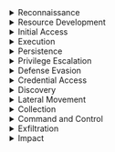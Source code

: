<details><summary>Reconnaissance</summary>
  
---

<details><summary>T1595 – Active Scanning</summary>

<br>

1. High-volume connection attempts (port scanning)

```spl
index=bro sourcetype=corelight_conn
| stats dc(id.resp_p) as ports_scanned, count by id.orig_h
| where ports_scanned > 50 AND count > 100
```

2. Many TCP SYNs with no responses (S0 state)

```spl
index=bro sourcetype=corelight_conn
| where proto="tcp" AND state="S0"
| stats count by id.orig_h, id.resp_h
| where count > 20
```

3. Zeek notices for scanning behavior

```spl
index=bro sourcetype=corelight_notice
| search note="SCAN::Port_Scan"
| stats count by src
```

</details>

<details><summary>T1593 – Search Open Technical Databases (OSINT)</summary>

<br>

1. Outbound DNS queries to OSINT sites

```spl
index=bro sourcetype=corelight_dns
| search query IN ("*.whois.com", "*.shodan.io", "*.censys.io")
| stats count by orig_h, query
```

2. HTTP requests to recon tools

```spl
index=bro sourcetype=corelight_http
| search host IN ("shodan.io", "censys.io", "intelx.io")
| stats count by id.orig_h, host, uri
```

3. SSL connections to public certificate search sites

```spl
index=bro sourcetype=corelight_ssl
| search server_name IN ("*.crt.sh", "*.censys.io")
| stats count by id.orig_h, server_name
```

</details>

<details><summary>T1592 – Gather Victim Host Information</summary>

<br>

1. SMB enumeration of shares or host info

```spl
index=bro sourcetype=corelight_smb
| search smb_cmd="SMB::TREE_CONNECT" OR smb_cmd="SMB::QUERY_INFORMATION"
| stats count by id.orig_h, id.resp_h, smb_cmd
```

2. RPC or WMI behavior (port 135)

```spl
index=bro sourcetype=corelight_conn
| where id.resp_p=135 AND proto="tcp"
| stats count by id.orig_h, id.resp_h
```

3. Kerberos TGS requests to many systems

```spl
index=bro sourcetype=corelight_kerberos
| where request_type="TGS_REQ"
| stats dc(id.resp_h) as host_count by id.orig_h
| where host_count > 5
```

</details>

<details><summary>T1598 – Gather Victim Network Information</summary>

<br>

1. ICMP echo requests (ping sweep)

```spl
index=bro sourcetype=corelight_icmp
| where icmp_type=8
| stats count by id.orig_h, id.resp_h
| where count > 20
```

2. Unusual DNS query types (ANY, TXT)

```spl
index=bro sourcetype=corelight_dns
| where qtype_name IN ("TXT", "ANY")
| stats count by orig_h, query, qtype_name
```

3. Access to infrastructure ports (SNMP, Syslog, Telnet)

```spl
index=bro sourcetype=corelight_conn
| where id.resp_p IN (161, 162, 514, 23)
| stats count by id.orig_h, id.resp_h, id.resp_p
```
</details>
</details>

<details><summary>Resource Development</summary>
  
---

><details><summary>T1584 - Compromise Infrastructure</summary>
>
><br>
>
>1. Multiple Domains Resolve to the same IP.
>```spl
>index=central_summary source=summary_dns_with_answers 
>| stats dc(query) as domain_count by answer 
>| where domain_count > 10 
>```
>2. Rare JA3 and JA3S TLS Fingerprints
>```spl
>index=central_summary source=summary_ssl 
>| stats count by ja3, ja3s, dest_ip 
>| where count < 5 
>```
>3. Unusual HTTP Hosts or Repeating POSTS Requests
>```spl
>index=bro sourcetype=corelight_http 
>| search method=POST 
>| stats count by src_ip, dest_ip, host_header, uri, user_agent 
>| where count > 20 
>```
>4. High Volume, Long-Lived Peer-to-Peer Connections
>```spl
>index=bro sourcetype=corelight_conn 
>| search duration > 300 
>| stats count by src_ip, dest_ip, duration, service 
>| where count > 20 
>```
></details>
</details>

<details><summary>Initial Access</summary>
  
---

<details><summary><strong>T1190 – Exploit Public-Facing Application</strong></summary>

<br>

1. **HTTP 500–599 Errors on External Apps**

```spl
index=bro sourcetype=corelight_http
| where status>=500 AND status<600
| stats count by id.orig_h, uri, status
| sort -count
```

2. **Suspicious POST Requests to Unknown URIs**

```spl
index=bro sourcetype=corelight_http method=POST
| where uri!="*" AND uri!="/"
| stats count by id.orig_h, uri
| where count > 20
```

3. **High Data POSTs to External Apps**

```spl
index=bro sourcetype=corelight_http method=POST
| stats sum(resp_body_len) as data_sent count by id.orig_h, uri
| where data_sent>1000000
```
</details>

<details><summary><strong>T1078 – Valid Accounts</strong></summary>

<br>

1. **Successful Logins via RDP**

```spl
index=bro sourcetype=corelight_rdp
| stats count, avg(duration) as avg_duration by id.orig_h, id.resp_h
| where count > 0
```

2. **Successful SSH Connections**

```spl
index=bro sourcetype=corelight_ssh auth_success=true
| stats count by id.orig_h, id.resp_h
```

3. **SMB Logins Without Failures**

```spl
index=bro sourcetype=corelight_smb smb_cmd="SMB::SESSION_SETUP" smb_status="SUCCESS"
| stats count by id.orig_h, id.resp_h, user
```
</details>

<details><summary><strong>T1566 – Phishing</strong></summary>

<br>

1. **HTTP/S Download of Executable Attachments**

```spl
index=bro sourcetype=corelight_http
| search uri IN ("*.exe","*.scr","*.vbs","*.zip")
| stats count by id.orig_h, uri
```

2. **Email Attachment URLs (If SMTP Logging Exists)**

```spl
index=bro sourcetype=corelight_smtp
| search uri IN ("*.exe","*.zip","*.scr")
| stats count by id.orig_h, uri
```

3. **Suspicious HTTP POST to Rare Domains**

```spl
index=bro sourcetype=corelight_http method=POST
| stats dc(uri) as uri_count by id.orig_h, dest
| where uri_count=1 AND dest!="trusted.domain"
```
</details>

<details><summary><strong>T1199 – Trusted Relationship</strong></summary>

<br>

1. **Inbound VPN-Like UDP Traffic**

```spl
index=bro sourcetype=corelight_conn
| where proto="udp" AND id.resp_p IN (1194, 500, 4500)
| stats sum(orig_bytes) as bytes count by id.orig_h, id.resp_h
| where count>0
```

2. **External TLS Sessions Into Perimeter**

```spl
index=bro sourcetype=corelight_ssl
| where id.orig_h NOT IN ("10.0.0.0/8", "192.168.0.0/16", "172.16.0.0/12")
| stats count by id.orig_h, id.resp_h, server_name
```

3. **Inbound RDP From External Networks**

```spl
index=bro sourcetype=corelight_conn service="rdp"
| where id.orig_h NOT IN ("10.0.0.0/8", "192.168.0.0/16", "172.16.0.0/12")
| stats count by id.orig_h, id.resp_h
```
</details>

<details><summary><strong>T1133 – External Remote Services</strong></summary>

<br>

1. **Inbound RDP Connections from External IPs**

```spl
index=bro sourcetype=corelight_conn
| where service="rdp" AND id.orig_h NOT IN ("10.0.0.0/8","192.168.0.0/16","172.16.0.0/12")
| stats count by id.orig_h, id.resp_h, duration
```

2. **Inbound SSH Sessions from External IPs**

```spl
index=bro sourcetype=corelight_conn
| where service="ssh" AND id.orig_h NOT IN ("10.0.0.0/8","192.168.0.0/16","172.16.0.0/12")
| stats count by id.orig_h, id.resp_h
```

3. **External Access to SMB from Outside**

```spl
index=bro sourcetype=corelight_conn
| where service="smb" AND id.orig_h NOT IN ("10.0.0.0/8","192.168.0.0/16","172.16.0.0/12")
| stats count by id.orig_h, id.resp_h
```

4. **VPN-Like UDP Traffic (e.g., IPsec 500/4500)**

```spl
index=bro sourcetype=corelight_conn
| where proto="udp" AND id.resp_p IN (500,4500)
| stats sum(orig_bytes) as total_bytes, count by id.orig_h, id.resp_h
| where total_bytes > 1000000
```
5. **Remote Admin Ports (22,3389,5985,5986) From External**
```spl
index=bro sourcetype=corelight_conn
| where id.resp_p IN (22,3389,5985,5986)
  AND id.orig_h NOT IN ("10.0.0.0/8","192.168.0.0/16","172.16.0.0/12")
| stats count by id.orig_h, id.resp_h, id.resp_p
```
6. **Long-Lived Connections from External**
```spl
index=bro sourcetype=corelight_conn
| where id.orig_h NOT IN ("10.0.0.0/8","192.168.0.0/16","172.16.0.0/12")
  AND duration > 600
| stats duration, orig_bytes, resp_bytes by id.orig_h, id.resp_h, service
```
</details>
</details>

<details><summary>Execution</summary>
  
---

><details><summary>T1047 - Windows Management Instrumentation</summary>
>  
><br>
>
>- TCP port 135 (RPC/DCOM)
>- High ephemeral port usage after initial bind.
>- Paired host activity (e.g., lateral movement from one internal host to another)
>- Since WMI itself doesn't leave deep footprints in network logs, combining this with host EDR telemetry or Sysmon logs (Event ID 5861) is ideal.
>
>1. Detects RPC/DCOM connections to TCP port 135 — typical of remote WMI execution.
>```spl
>index=bro sourcetype=corelight_conn
>| where id.resp_p=135 AND proto="tcp"
>| stats count, sum(orig_bytes) as bytes_out, sum(resp_bytes) as bytes_in by id.orig_h, id.resp_h
>| sort -count
>```
>
>2. Looks for excessive RPC endpoint usage, which may indicate scripted or automated WMI use.
>```spl
>index=bro sourcetype=corelight_conn
>| where id.resp_p=135 OR id.resp_p=1024 OR id.resp_p=1025 OR id.resp_p > 1024
>| stats count by id.orig_h, id.resp_h, id.resp_p
>| where count > 20
>```
>
>3. Direct detection of known RPC interfaces associated with WMI — if rpc.log is enabled.
>```spl
>index=bro sourcetype=corelight_rpc
>| search ruid IN ("WINMGMT", "WMI", "epmapper")
>| stats count by id.orig_h, id.resp_h, ruid
>```
>
>4. Looks for short-lived, low-data RPC connections — a pattern typical of remote WMI use.
>```spl
>index=bro sourcetype=corelight_conn
>| where id.resp_p=135 AND service!="http" AND service!="ftp"
>| stats count by id.orig_h, id.resp_h, duration, orig_bytes, resp_bytes
>| where duration < 10 AND orig_bytes < 1000 AND resp_bytes < 1000
>```
></details>

</details>

<details><summary>Persistence</summary>
  
---

><details><summary>T1136 - Create Account</summary>
>
><br>
>
>1. Kerberos AS-REQ or TGS-REQ from Previously Unknown Username A newly created domain account may trigger initial Kerberos activity.
>```spl
>index=bro sourcetype=corelight_kerberos
>| stats earliest(_time) as first_seen by client
>| where first_seen >= relative_time(now(), "-1d@d")
>```
>2. LDAP Activity Indicating Account Creation.
>```spl
>index=bro sourcetype=corelight_ldap
>| search query IN ("userPrincipalName", "objectClass=user", "sAMAccountName")
>| stats count by id.orig_h, base_dn, query, result, _time
>```
>3. Suspicious File Access to SAM Hive.
>```spl
>index=bro sourcetype=corelight_smb_files
>| search filename="\\windows\\system32\\config\\sam"
>| stats count by id.orig_h, id.resp_h, filename, action, _time
>```
></details>

><details><summary>T1505 - Server Software Component</summary>
>
><br>
>
>1. Web shells often receive commands via POST.
>```spl
>index=bro sourcetype=corelight_http 
>| search method=POST
>| search uri IN ("*.php*", "*.aspx*", "*.jsp*", "*cmd*", "*eval*", "*shell*")
>| stats count by id.orig_h, id.resp_h, uri, user_agent, method, status_code, _time
>```
>2. Look for indicators in query strings or URIs.
>```spl
>index=bro sourcetype=corelight_http
>| search uri IN ("*cmd=*", "*exec*", "*eval*", "*shell*", "*.php", "*.asp", "*.jsp")
>| stats count by id.orig_h, id.resp_h, uri, user_agent, referrer, status_code, _time
>```
>3. Web shells are often uploaded through file upload features.
>```spl
>index=bro sourcetype=corelight_http 
>| search method=POST uri IN ("*/upload*", "*/admin*", "*/file*", "*.php*", "*.asp*")
>| stats count by id.orig_h, id.resp_h, uri, user_agent, status_code, content_type, _time
>```
>4. Newly Seen Files in Webroot (e.g., .php or .jsp)
>```spl
>index=bro sourcetype=corelight_files 
>| search filename IN ("*.php", "*.jsp", "*.asp", "*.aspx")
>| stats count by id.orig_h, id.resp_h, filename, mime_type, seen_bytes, _time
>```
>5. SMB File Writes to Webroot (If logs available)
>```spl
>index=bro sourcetype=corelight_smb_files 
>| search filename IN ("*.php", "*.asp", "*.jsp") AND action="WRITE"
>| stats count by id.orig_h, id.resp_h, filename, action, _time
>```
>6. Large response sizes from small POSTs (Shell response)
>```spl
>index=bro sourcetype=corelight_http
>| eval ratio=response_body_len/request_body_len 
>| where method="POST" AND ratio > 10
>| stats count by id.orig_h, id.resp_h, uri, user_agent, ratio, _time
>```
></details>
</details>

<details><summary>Privilege Escalation</summary>
  
---

<details><summary>T1548 – Abuse Elevation Control Mechanism</summary>

<br>

1. RPC or DCOM traffic over privileged admin ports

```spl
index=bro sourcetype=corelight_conn
| where id.resp_p IN (135, 445, 5985, 5986)
| stats count by id.orig_h, id.resp_h, id.resp_p
| where count > 10
```

2. RDP sessions combined with admin share access

```spl
index=bro sourcetype=corelight_conn OR sourcetype=corelight_smb
| eval rdp=service="rdp", admin_access=(path IN ("ADMIN$", "C$"))
| stats count by id.orig_h, rdp, admin_access
| where rdp=1 AND admin_access=1
```

3. WMI queries to admin shares or privileged hosts

```spl
index=bro sourcetype=corelight_conn
| where id.resp_p=135 OR service="smb"
| stats count by id.orig_h, id.resp_h, service
| where count > 5
```

</details>

<details><summary>T1055 – Process Injection</summary>

*(Note: network detection here is indirect—watch for tool downloads or RPC commands)*

<br>

1. Tools commonly used for process injection downloaded over HTTP

```spl
index=bro sourcetype=corelight_http
| search uri IN ("*mimikatz*","*powersploit*","*meterpreter*")
| stats count by id.orig_h, uri
```

2. Executable transfers via SMB

```spl
index=bro sourcetype=corelight_files
| search filename IN ("*.exe","*.dll","*.sys")
| stats count by id.orig_h, id.resp_h, filename
```

3. DCOM/RPC sessions with small data transfers (possible remote execution)

```spl
index=bro sourcetype=corelight_conn
| where id.resp_p=135 AND orig_bytes<1000 AND resp_bytes<1000
| stats count by id.orig_h, id.resp_h
```

</details>

<details><summary>T1134 – Access Token Manipulation</summary>

*(Host-level mostly, but monitor network behavior with impersonated sessions)*

<br>

1. New SMB sessions with different user context

```spl
index=bro sourcetype=corelight_smb
| stats dc(user) as distinct_users by id.orig_h, id.resp_h
| where distinct_users > 1
```

2. RDP sessions switching user accounts

```spl
index=bro sourcetype=corelight_rdp
| stats dc(user) as distinct_users by id.orig_h, id.resp_h
| where distinct_users > 1
```

3. Multiple Kerberos ticket requests across services

```spl
index=bro sourcetype=corelight_kerberos
| stats dc(request_type) as ticket_types by id.orig_h
| where ticket_types > 1
```

</details>

<details><summary>T1548.002 – Bypass User Account Control</summary>

*(Network artifacts are weak, but you can monitor related behaviors)*

<br>

1. Download of UAC bypass tools

```spl
index=bro sourcetype=corelight_http
| search uri IN ("*uacme*","*tater*","*elevator*")
| stats count by id.orig_h, uri
```

2. DCOM/RPC with frequent callbacks

```spl
index=bro sourcetype=corelight_conn
| where id.resp_p=135 AND duration < 10
| stats count by id.orig_h, id.resp_h
```

3. SMB access to system folders or admin shares

```spl
index=bro sourcetype=corelight_smb
| search path IN ("C$","ADMIN$")
| stats count by id.orig_h, path
```

</details>

</details>

<details><summary>Defense Evasion</summary>
  
---

><details><summary>T1070 - Indicator Removal</summary>
>  
><br>
>  
>1. Look for file deletion or renaming over SMB shares.
>```spl
>index=bro sourcetype=corelight_files OR sourcetype=corelight_smb_files
>| where action IN ("SMB::DELETE", "SMB::RENAME") OR (seen="F" AND fuid!="-" AND is_orig=true)
>| stats count by id.orig_h, id.resp_h, name, action
>```
>
>2. Look for connections to admin SMB shares, common when scripts or remote access tools are used for cleanup.
>```spl
>index=bro sourcetype=corelight_smb
>| search path IN ("ADMIN$", "C$", "D$", "IPC$")
>| stats count by id.orig_h, id.resp_h, path, user
>```
>
>3. Look for short duration RDP connections. Short bursts of RDP can indicate someone quickly connecting just to clean up.
>```spl
>index=bro sourcetype=corelight_rdp
>| stats count, avg(duration) as avg_duration by id.orig_h, id.resp_h
>| where count > 3 AND avg_duration < 60
>```
>
>4. Detect the downloads of cleanup tools (sdelete, wevtutil, etc.)
>```spl
>index=bro sourcetype=corelight_http
>| search uri IN ("*sdelete*", "*wevtutil*", "*clear_event*", "*wipe*", "*rm.exe*", "*del.exe*")
>| stats count by uri, id.orig_h, id.resp_h, user_agent
>```
>
>5. Detect suspicious SMB file transfers including executables.
>
>```spl
>index=bro sourcetype=corelight_files
>| where mime_type="application/x-dosexec"
>| stats count by id.orig_h, id.resp_h, filename, fuid
>```
>
>6. Find bulk SMB file transfers followed by deletions.
>
>```spl
>index=bro sourcetype=corelight_smb_files
>| stats count(eval(action="SMB::WRITE")) as writes, count(eval(action="SMB::DELETE")) as deletes by id.orig_h, id.resp_h
>| where writes > 10 AND deletes > 5
>```
></details>
>
><details><summary>T1564 - Hide Artifacts</summary>
>  
><br>
>  
>1. Detect unusual Port Usage for Known Protocols.
>```spl
>index=bro sourcetype=corelight_conn
>| eval unusual_port=( (service="http" AND id.resp_p!=80) OR (service="https" AND id.resp_p!=443) )
>| where unusual_port
>| stats count by id.orig_h, id.resp_h, service, id.resp_p
>```
>
>2. Detect suspicious TLS Without SNI (Server Name Indication)
>```spl
>index=bro sourcetype=corelight_ssl
>| where isnull(server_name)
>| stats count by id.orig_h, id.resp_h
>```
>
>3. Detect HTTP with Suspicious User-Agents or Missing Headers
>```spl
>index=bro sourcetype=corelight_http
>| search user_agent="-" OR user_agent="curl*" OR user_agent="python*" OR user_agent="powershell*"
>| stats count by id.orig_h, id.resp_h, user_agent
>```
>
>4. Detect abnormal File Transfers in HTTP with Mismatched MIME Types.
>```spl
>index=bro sourcetype=corelight_http
>| where mime_type!="application/octet-stream" AND uri matches ".exe|.zip|.bin|.dll"
>| stats count by id.orig_h, uri, mime_type
>```
>
>5. Detect covert Channels in DNS (e.g., Data Hidden in Queries).
>```spl
>index=bro sourcetype=corelight_dns
>| where length(query) > 100 OR query matches ".*[0-9a-f]{30,}.*"
>| stats count by id.orig_h, query
>```
>
>6. Detect large Amounts of Encrypted Data Sent Outbound.
>```spl
>index=bro sourcetype=corelight_conn
>| where proto="tcp" AND service IN ("ssl", "https")
>| stats sum(orig_bytes) as sent_bytes by id.orig_h, id.resp_h
>| where sent_bytes > 500000
>```
></details>
</details>

<details><summary>Credential Access</summary>
  
---

><details><summary>T1003 - OS Credential Dumping</summary>
>  
><br>
>
>- Most of these will require host logs for verification.
>1. Detects direct or indirect download of known credential dumping tools via HTTP.
>```spl
>index=bro sourcetype=corelight_http
>| search uri IN ("*mimikatz*", "*procdump*", "*lsass*", "*pwdump*", "*.ps1")
>| stats count by id.orig_h, id.resp_h, uri, user_agent
>```
>
>2. Detect suspicious files transfered via SMB or HTTP. Credential dump files often have .dmp, .bin, or are zipped/encoded.
>```spl
>index=bro sourcetype=corelight_files
>| search filename IN ("*lsass*", "*dump*", "*.dmp", "*.zip", "*.ps1", "*.bin")
>| stats count by id.orig_h, id.resp_h, filename, mime_type
>```
>
>3. Detect dump files being copied or staged for exfil — over 10MB is a red flag.
>```spl
>index=bro sourcetype=corelight_smb_files
>| where action="SMB::WRITE"
>| stats sum(size) as total_bytes, count by id.orig_h, id.resp_h, name
>| where total_bytes > 10000000
>| sort -total_bytes
>```
>
>4. Short, frequent RDP sessions — may be used to quickly run tools like Mimikatz.
>```spl
>index=bro sourcetype=corelight_rdp
>| stats count, avg(duration) as avg_duration by id.orig_h, id.resp_h
>| where count > 3 AND avg_duration < 60
>```
>
>5. Detect dumping SAM/SYSTEM/SECURITY hives remotely may be visible as file access.
>```spl
>index=bro sourcetype=corelight_smb_files
>| search name IN ("*\\system32\\config\\sam", "*\\system32\\config\\system", "*\\config\\security")
>| stats count by id.orig_h, id.resp_h, name
>```
></details>
>
><details><summary>T1110 - Brute Force</summary>
>  
><br>
>  
>1. Detects repeated failed authentication attempts over SMB.
>```spl
>index=bro sourcetype=corelight_smb
>| where smb_cmd="SMB::SESSION_SETUP" AND smb_status!="SUCCESS"
>| stats count by id.orig_h, id.resp_h, user
>| where count > 10
>| sort -count
>```
>
>2. Excessive RDP attempts with short duration may indicate brute-force behavior.
>```spl
>index=bro sourcetype=corelight_rdp
>| stats count, avg(duration) by id.orig_h, id.resp_h
>| where count > 10 AND avg(duration) < 10
>| sort -count
>```
>
>3. Looks for excessive failed SSH logins — common in brute-force scenarios.
>```spl
>index=bro sourcetype=corelight_ssh
>| stats count by id.orig_h, id.resp_h, auth_success
>| where auth_success=false AND count > 10
>```
>
>4. If Corelight's notice.log is enabled, this flags any password guessing or brute-force detections.
>```spl
>index=bro sourcetype=corelight_notice
>| search note IN ("SSH::Password_Guessing", "SMB::Brute_Force", "RDP::Brute_Force")
>| stats count by src, dst, note
>| where count > 5
>```
>5. Identifies a source trying many different hosts — indicative of broad brute-force scanning.
>```spl
>index=bro sourcetype=corelight_conn
>| where service IN ("ssh", "rdp", "smb")
>| stats dc(id.resp_h) as unique_targets, count by id.orig_h
>| where unique_targets > 5 AND count > 20
>```
>6. FTP brute-force is less common today, but still worth monitoring.
>```spl
>index=bro sourcetype=corelight_ftp
>| where reply_code >= 400
>| stats count by id.orig_h, id.resp_h, user
>| where count > 10
>```
></details>

</details>

<details><summary>Discovery</summary>
  
---

><details><summary>T1033 - System Owner & User Discovery</summary>
>
><br>
>
>1. Detect access to SMB IPC$ and ADMIN$ shares (User/Session Probing).
>```spl
>index=bro sourcetype=corelight_smb
>| search path IN ("IPC$", "ADMIN$")
>| stats count by id.orig_h, id.resp_h, path, user
>```
>
>2. WMI queries over RPC (TCP 135) often used to gather system and user info.
>```spl
>index=bro sourcetype=corelight_conn
>| where id.resp_p=135 AND proto="tcp"
>| stats count by id.orig_h, id.resp_h
>| where count > 5
>```
>
>3. Brief RDP logins could be used just to list users/sessions.
>```spl
>index=bro sourcetype=corelight_rdp
>| stats count, avg(duration) as avg_duration by id.orig_h, id.resp_h
>| where count > 3 AND avg_duration < 60
>```
>
>4. Detect kerberos AS-REQ without TGT request (User Probing). Indicates probing for users without actually requesting tickets (Kerberoasting-related discovery).
>```spl
>index=bro sourcetype=corelight_kerberos
>| where request_type="AS_REQ" AND isnull(ticket_id)
>| stats count by id.orig_h, id.resp_h, client, service
>```
>
>5. A single host reaching many others over user-relevant services — may indicate discovery activity.
>```spl
>index=bro sourcetype=corelight_conn
>| where service IN ("smb", "rdp", "rpc")
>| stats dc(id.resp_h) as unique_targets by id.orig_h
>| where unique_targets > 5
>```
></details>
>
><details><summary>T1069 - Permission Groups Discovery</summary>
>
><br>
>
>1. 
>```spl
>index=bro sourcetype=corelight_ldap
>| search base_dn="CN=Users*" OR base_dn="CN=Groups*" OR query IN ("memberOf", "primaryGroupID")
>| stats count by id.orig_h, base_dn, query, result, _time
>```
>2. Suspicious enumeration may cause high volumes of TGS-REQ to services like ldap, cifs, krbtgt, etc.
>```spl
>index=bro sourcetype=corelight_kerberos
>| search service IN ("ldap", "krbtgt", "cifs")
>| stats count by id.orig_h, id.resp_h, client, service, request_type, _time
>```
>3. Common during domain reconnaissance
>```spl
>index=bro sourcetype=corelight_dns 
>| search query IN ("_ldap._tcp.*", "_kerberos._tcp.*", "*dc._msdcs*")
>| stats count by id.orig_h, query, qtype_name, _time
>```
>4. These shares are often accessed during domain enumeration or GPO gathering.
>```spl
>index=bro sourcetype=corelight_smb_mapping
>| search path IN ("\\*\\SYSVOL", "\\*\\NETLOGON")
>| stats count by id.orig_h, id.resp_h, path, share_type, _time
>```
>5. Look for one IP performing a lot of queries.
>```spl
>index=bro sourcetype=corelight_ldap OR sourcetype=corelight_kerberos
>| stats count by id.orig_h, sourcetype, _time
>| where count > 100
>```
>6. Movement of Suspicious Files via SMB
>```spl
>index=zeek sourcetype=zeek_smb_files
>| search filename IN ("\\windows\\system32\\config\\sam", "\\windows\\system32\\config\\system")
>| stats count by id.orig_h, id.resp_h, filename, action, _time
>```
>7. Find High Volume SMB Mapping Commands
>```spl
>index=zeek sourcetype=zeek_smb_mapping
>| stats count by id.orig_h, id.resp_h, path, share_type, _time
>```
></details>
>
><details><summary>T1082 - System Information Discovery</summary>
>  
><br>
>  
>1. 
>```spl
>
>```
>
>2. 
>```spl
>
>```
>
>3. 
>```spl
>
>```
>
>4. 
>```spl
>
>```
></details>

</details>

<details><summary>Lateral Movement</summary>
  
---

<details><summary>T1021 – Remote Services</summary>

<br>

1. SMB session access across internal hosts

```spl
index=bro sourcetype=corelight_smb
| stats count by id.orig_h, id.resp_h, user
| where count > 5
```

2. RDP sessions with multiple internal destinations

```spl
index=bro sourcetype=corelight_rdp
| stats dc(id.resp_h) as targets, count by id.orig_h
| where targets > 1 AND count > 5
```

3. SSH connections between internal systems

```spl
index=bro sourcetype=corelight_ssh auth_success=true
| stats count by id.orig_h, id.resp_h
| where count > 3
```

</details>

<details><summary>T1021.001 – Remote Services: SMB/Windows Admin Shares</summary>

<br>

1. Writes to admin shares on multiple hosts

```spl
index=bro sourcetype=corelight_smb_files
| stats count(eval(action="SMB::WRITE")) as writes by id.orig_h, id.resp_h
| where writes > 10
```

2. SMB TREE\_CONNECT followed by WRITE or DELETE

```spl
index=bro sourcetype=corelight_smb
| stats count(eval(smb_cmd="SMB::TREE_CONNECT")) as connects, count(eval(action="SMB::WRITE")) as writes by id.orig_h, id.resp_h
| where connects > 1 AND writes > 1
```

</details>

<details><summary>T1021.002 – Remote Services: SMB/Windows Admin Shares</summary>

<br>

1. SMB DELETE actions across multiple hosts

```spl
index=bro sourcetype=corelight_smb_files
| stats count(eval(action="SMB::DELETE")) as deletes by id.orig_h, id.resp_h
| where deletes > 5
```

2. Enumeration of ADMIN\$, C\$, IPC\$ shares across hosts

```spl
index=bro sourcetype=corelight_smb
| search path IN ("ADMIN$","C$","IPC$")
| stats dc(id.resp_h) as hosts_accessed by id.orig_h
| where hosts_accessed > 1
```

</details>

<details><summary>T1021.004 – Remote Services: SSH</summary>

<br>

1. Successful SSH connections to multiple hosts

```spl
index=bro sourcetype=corelight_ssh auth_success=true
| stats dc(id.resp_h) as targets by id.orig_h
| where targets > 2
```

2. Frequent short SSH sessions between internal systems

```spl
index=bro sourcetype=corelight_ssh
| stats count(avg(duration)) as avg_duration by id.orig_h, id.resp_h
| where count > 5 AND avg_duration < 30
```

</details>

<details><summary>T1021.005 – Remote Services: VNC</summary>

<br>

1. VNC sessions detected (usually TCP ports 5900–5902)

```spl
index=bro sourcetype=corelight_conn
| where id.resp_p IN (5900,5901,5902)
| stats count by id.orig_h, id.resp_h, id.resp_p
```

2. Multiple VNC connections from same origin

```spl
index=bro sourcetype=corelight_conn
| where id.resp_p IN (5900,5901,5902)
| stats dc(id.resp_h) as targets by id.orig_h
| where targets > 1
```

</details>

<details><summary>T1021.006 – Remote Services: RDP</summary>

<br>

1. RDP sessions to various internal hosts

```spl
index=bro sourcetype=corelight_rdp
| stats dc(id.resp_h) as hosts_accessed by id.orig_h
| where hosts_accessed > 1
```

2. RDP sessions with rapid logins (suspicious)

```spl
index=bro sourcetype=corelight_rdp
| stats count, avg(duration) as avg_duration by id.orig_h, id.resp_h
| where count > 5 AND avg_duration < 30
```

</details>

<details><summary>T1570 – Lateral Tool Transfer</summary>

<br>

1. Transfers of executables via SMB

```spl
index=bro sourcetype=corelight_smb_files
| search mime_type="application/x-dosexec"
| stats count by id.orig_h, id.resp_h, filename
```

2. Downloads of tools (e.g., psexec) via HTTP

```spl
index=bro sourcetype=corelight_http
| search uri IN ("*psexec*","*winexe*","*plink*")
| stats count by id.orig_h, uri
```

</details>
</details>

<details><summary>Collection</summary>
  
---

><details><summary>T1560 - Archive Collected Data</summary>
>  
><br>
>  
>1. 
>```spl
>
>```
>
>2. 
>```spl
>
>```
>
>3. 
>```spl
>
>```
>
>4. 
>```spl
>
>```
></details>

</details>

<details><summary>Command and Control</summary>
  
---

<details><summary>T1071 – Application Layer Protocol</summary>

<br>

1. HTTP POST traffic to uncommon domains

```spl
index=bro sourcetype=corelight_http method=POST
| stats count sum(resp_body_len) as total_bytes by id.orig_h, dest
| where count > 10 AND total_bytes > 100000
```

2. HTTPS connections with large data exchanges

```spl
index=bro sourcetype=corelight_ssl
| stats sum(orig_bytes) as sent sum(resp_bytes) as received count by id.orig_h, id.resp_h, server_name
| where sent > 500000
```

3. Custom protocols on high-numbered TCP ports

```spl
index=bro sourcetype=corelight_conn
| where id.resp_p > 1024 AND service="unknown"
| stats count,sum(orig_bytes) by id.orig_h, id.resp_h, id.resp_p
| where count > 5
```

</details>

<details><summary>T1071.001 – Web Protocols (HTTP/S)</summary>

<br>

1. Frequent POSTs to rare URIs

```spl
index=bro sourcetype=corelight_http method=POST
| stats dc(uri) as uri_count by id.orig_h, dest
| where uri_count > 5
```

2. Low-traffic HTTPS sessions (likely beacons)

```spl
index=bro sourcetype=corelight_ssl
| stats count avg(orig_bytes) by id.orig_h, id.resp_h
| where count > 20 AND avg(orig_bytes) < 1000
```

3. HTTP User-Agent anomalies

```spl
index=bro sourcetype=corelight_http
| where user_agent IN ("python*", "curl*", "wget*")
| stats count by id.orig_h, user_agent, uri
```

</details>

<details><summary>T1071.002 – File Transfer Protocols (FTP, SFTP)</summary>

<br>

1. FTP transfers with uncommon credentials

```spl
index=bro sourcetype=corelight_ftp
| stats count by id.orig_h, id.resp_h, user
| where count > 5
```

2. SFTP usage on non-standard ports

```spl
index=bro sourcetype=corelight_conn
| where service="sftp" AND id.resp_p!=22
| stats count by id.orig_h, id.resp_h, id.resp_p
```

3. FTP sessions with significant file size

```spl
index=bro sourcetype=corelight_ftp
| stats sum(bytes) as total_bytes by id.orig_h, id.resp_h
| where total_bytes > 1000000
```

</details>

<details><summary>T1071.003 – Mail Protocols</summary>

<br>

1. Outgoing SMTP with large attachments

```spl
index=bro sourcetype=corelight_smtp
| stats sum(bytes) as total_bytes count by id.orig_h, rcpt
| where total_bytes > 500000
```

2. SMTP to rare external domains

```spl
index=bro sourcetype=corelight_smtp
| stats count by id.orig_h, dest_domain
| where dest_domain NOT IN ("trusted.com","myorg.com")
```

</details>

<details><summary>T1071.004 – DNS</summary>

<br>

1. DNS queries with unusually long subdomains

```spl
index=bro sourcetype=corelight_dns
| where len(query)>100
| stats count by orig_h, query
```

2. High-frequency DNS lookups to same domain

```spl
index=bro sourcetype=corelight_dns
| stats count by orig_h, query
| where count > 50
```

3. TXT DNS responses with large payloads

```spl
index=bro sourcetype=corelight_dns
| where qtype_name="TXT" AND response_length>200
| stats count by orig_h, query
```

</details>

<details><summary>T1071.005 – Protocol Tunneling</summary>

<br>

1. High-volume traffic on uncommon TCP ports

```spl
index=bro sourcetype=corelight_conn
| where id.resp_p>2000 AND service="unknown"
| stats sum(orig_bytes) as bytes count by id.orig_h, id.resp_h, id.resp_p
| where bytes>1000000
```

2. UDP tunneling patterns (constant large datagrams)

```spl
index=bro sourcetype=corelight_conn
| where proto="udp"
| stats avg(orig_bytes) as avg_out, count by id.orig_h, id.resp_h, id.resp_p
| where avg_out>1000 AND count>100
```

</details>

<details><summary>T1572 – Protocol Impersonation</summary>

<br>

1. HTTPS on non-standard ports

```spl
index=bro sourcetype=corelight_ssl
| where id.resp_p NOT IN (443, 8443)
| stats count by id.orig_h, id.resp_h, id.resp_p
```

2. HTTP traffic on ports other than 80 or 8080

```spl
index=bro sourcetype=corelight_http
| where id.resp_p NOT IN (80,8080)
| stats count by id.orig_h, id.resp_h, id.resp_p
```

3. TLS sessions with missing SNI

```spl
index=bro sourcetype=corelight_ssl
| where isnull(server_name)
| stats count by id.orig_h, id.resp_h
```

</details>
</details>

<details><summary>Exfiltration</summary>
  
---

><details><summary>T1041 - Exfiltration Over C2</summary>
>
><br>
>
>- T1041 often looks like normal traffic—combine these queries with known threat intel or baseline analysis.
>- Look for patterns like regular beacons, unusual data sizes, or traffic to newly registered domains.
>
><br>
>
>1. Detects DNS queries with unusually long domain names, which may be used for exfiltration.
>```spl
>index=bro sourcetype=corelight_dns
>| where length(query) > 100
>| stats count avg(length(query)) by query, orig_h, resp_h
>| where count > 10
>| sort -count
>```
>
>2. Flags hosts repeatedly querying the same domain, which might be tunneling data.
>```spl
>index=bro sourcetype=corelight_dns
>| stats count by orig_h, resp_h, query
>| where count > 100
>| sort -count
>```
>
>3. Detects excessive outbound HTTP POST traffic, which can indicate exfiltration via web.
>```spl
>index=bro sourcetype=corelight_http method=POST
>| stats count avg(resp_body_len) sum(resp_body_len) by orig_h, uri
>| where sum(resp_body_len) > 100000
>| sort -sum(resp_body_len)
>```
>
>4. Finds sessions that last too long and transfer large amounts of data.
>```spl
>index=bro sourcetype=corelight_conn
>| where proto="tcp" AND duration > 300
>| stats count sum(orig_bytes) sum(resp_bytes) by orig_h, resp_h, service
>| where sum(orig_bytes) > 1000000
>| sort -sum(orig_bytes)
>```
>
>5. Detect SSL/TLS Sessions With Anomalous Data Volumes.
>```spl
>index=bro sourcetype=corelight_ssl
>| stats count sum(orig_bytes) sum(resp_bytes) by id.orig_h, id.resp_h, server_name
>| where sum(orig_bytes) > 500000
>| sort -sum(orig_bytes)
>```
></details>
</details>

<details><summary>Impact</summary>
  
---

</details>
